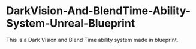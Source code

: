 # DarkVision-And-BlendTime-Ability-System-Unreal-Blueprint
This is a Dark Vision and Blend Time ability system made in blueprint.
